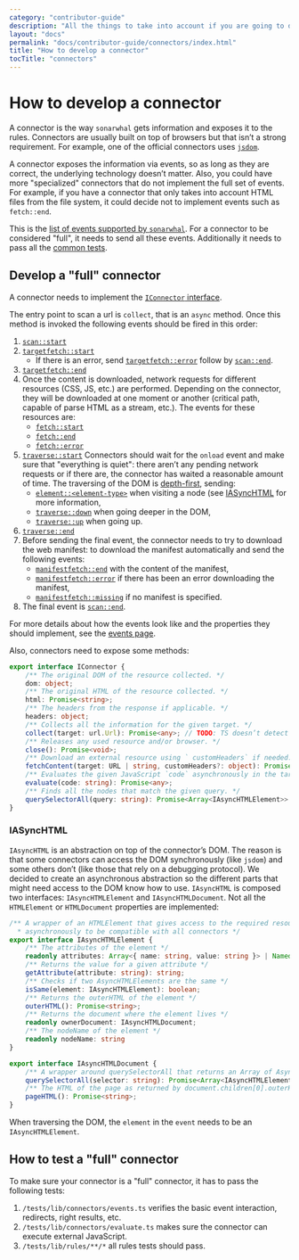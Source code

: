 ```yaml
---
category: "contributor-guide"
description: "All the things to take into account if you are going to develop a new connector"
layout: "docs"
permalink: "docs/contributor-guide/connectors/index.html"
title: "How to develop a connector"
tocTitle: "connectors"
---
```

# How to develop a connector

A connector is the way `sonarwhal` gets information and exposes it to the
rules. Connectors are usually built on top of browsers but that isn’t
a strong requirement. For example, one of the official connectors uses
[`jsdom`][jsdom].

A connector exposes the information via events, so as long as they
are correct, the underlying technology doesn’t matter. Also, you could
have more "specialized" connectors that do not implement the full set
of events. For example, if you have a connector that only takes into
account HTML files from the file system, it could decide not to
implement events such as `fetch::end`.

This is the [list of events supported by `sonarwhal`](./events.md). For
a connector to be considered "full", it needs to send all these events.
Additionally it needs to pass all the [common
tests](#how-to-test-a-full-connector).

## Develop a "full" connector

A connector needs to implement the [`IConnector`
interface][iconnector interface].

The entry point to scan a url is `collect`, that is an `async` method.
Once this method is invoked the following events should be fired in
this order:

1. [`scan::start`](./events.md#scanstart)
1. [`targetfetch::start`](./events.md#targetfetchstart)
   * If there is an error, send [`targetfetch::error`](./events.md#targetfetcherror)
     follow by [`scan::end`](./events.md#targetfetchend).
1. [`targetfetch::end`](./events.md#targetfetchend)
1. Once the content is downloaded, network requests for different
   resources (CSS, JS, etc.) are performed. Depending on the connector,
   they will be downloaded at one moment or another (critical path,
   capable of parse HTML as a stream, etc.). The events for these
   resources are:
   * [`fetch::start`](./events.md#fetchstart)
   * [`fetch::end`](./events.md#fetchend)
   * [`fetch::error`](./events.md#fetcherror)
1. [`traverse::start`](./events.md#traversestart)
   Connectors should wait for the `onload` event and make sure that
   "everything is quiet": there aren’t any pending network requests
   or if there are, the connector has waited a reasonable amount of
   time. The traversing of the DOM is [depth-first][depth-first search],
   sending:
   * [`element::<element-type>`](./events.md#elementelement-type)
     when visiting a node (see [IASyncHTML](#iasynchtml) for more
     information,
   * [`traverse::down`](./events.md#traversedown) when going deeper
     in the DOM,
   * [`traverse::up`](./events.md#traverse::up) when going up.
1. [`traverse::end`](./events.md#traverse::end)
1. Before sending the final event, the connector needs to try to
   download the web manifest: to download the manifest automatically
   and send the following events:
   * [`manifestfetch::end`](./events.md#manifestfetchend) with the
     content of the manifest,
   * [`manifestfetch::error`](./events.md#manifestfetchend) if there
     has been an error downloading the manifest,
   * [`manifestfetch::missing`](./events.md#manifestfetchend) if no
     manifest is specified.
1. The final event is [`scan::end`](./events.md#scanend).

For more details about how the events look like and the properties they
should implement, see the [events page](./.events.md).

Also, connectors need to expose some methods:

```ts
export interface IConnector {
    /** The original DOM of the resource collected. */
    dom: object;
    /** The original HTML of the resource collected. */
    html: Promise<string>;
    /** The headers from the response if applicable. */
    headers: object;
    /** Collects all the information for the given target. */
    collect(target: url.Url): Promise<any>; // TODO: TS doesn’t detect correctly `pify` promises
    /** Releases any used resource and/or browser. */
    close(): Promise<void>;
    /** Download an external resource using ` customHeaders` if needed. */
    fetchContent(target: URL | string, customHeaders?: object): Promise<INetworkData>;
    /** Evaluates the given JavaScript `code` asynchronously in the target. */
    evaluate(code: string): Promise<any>;
    /** Finds all the nodes that match the given query. */
    querySelectorAll(query: string): Promise<Array<IAsyncHTMLElement>>
}
```

### IASyncHTML

`IAsyncHTML` is an abstraction on top of the connector’s DOM. The reason
is that some connectors can access the DOM synchronously (like `jsdom`)
and some others don’t (like those that rely on a debugging protocol).
We decided to create an asynchronous abstraction so the different parts
that might need access to the DOM know how to use. `IAsyncHTML` is
composed two interfaces: `IAsyncHTMLElement` and `IAsyncHTMLDocument`.
Not all the `HTMLElement` or `HTMLDocument` properties are implemented:

```ts
/** A wrapper of an HTMLElement that gives access to the required resources
  * asynchronously to be compatible with all connectors */
export interface IAsyncHTMLElement {
    /** The attributes of the element */
    readonly attributes: Array<{ name: string, value: string }> | NamedNodeMap;
    /** Returns the value for a given attribute */
    getAttribute(attribute: string): string;
    /** Checks if two AsyncHTMLElements are the same */
    isSame(element: IAsyncHTMLElement): boolean;
    /** Returns the outerHTML of the element */
    outerHTML(): Promise<string>;
    /** Returns the document where the element lives */
    readonly ownerDocument: IAsyncHTMLDocument;
    /** The nodeName of the element */
    readonly nodeName: string
}

export interface IAsyncHTMLDocument {
    /** A wrapper around querySelectorAll that returns an Array of AsyncHTMLElements instead of a NodeList */
    querySelectorAll(selector: string): Promise<Array<IAsyncHTMLElement>>
    /** The HTML of the page as returned by document.children[0].outerHTML or similar */
    pageHTML(): Promise<string>;
}
```

When traversing the DOM, the `element` in the `event` needs to be an
`IAsyncHTMLElement`.

## How to test a "full" connector

To make sure your connector is a "full" connector, it has to pass the
following tests:

1. `/tests/lib/connectors/events.ts` verifies the basic event interaction,
   redirects, right results, etc.
1. `/tests/lib/connectors/evaluate.ts` makes sure the connector can execute
   external JavaScript.
1. `/tests/lib/rules/**/*` all rules tests should pass.

<!-- Link labels: -->

[depth-first search]: https://en.wikipedia.org/wiki/Depth-first_search
[iconnector interface]: https://github.com/sonarwhal/sonarwhal/blob/master/src/lib/types/connector.ts
[jsdom]: https://github.com/tmpvar/jsdom
